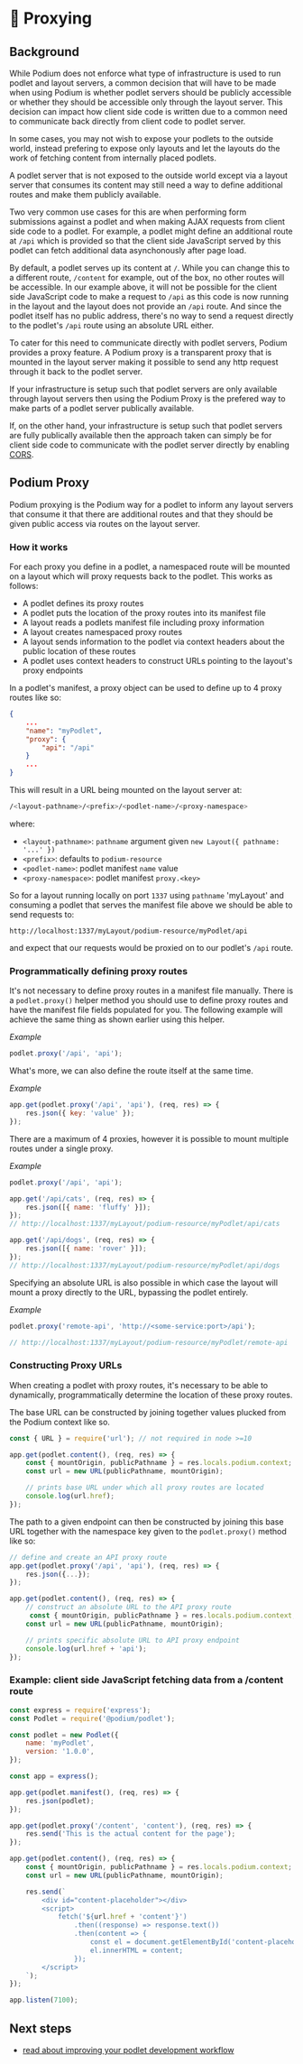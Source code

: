 # 🐠 Proxying

## Background

While Podium does not enforce what type of infrastructure is used to run podlet and layout servers, a common decision that will have to be made when using Podium is whether podlet servers should be publicly accessible or whether they should be accessible only through the layout server. This decision can impact how client side code is written due to a common need to communicate back directly from client code to podlet server.

In some cases, you may not wish to expose your podlets to the outside world, instead prefering to expose only layouts and let the layouts do the work of fetching content from internally placed podlets.

A podlet server that is not exposed to the outside world except via a layout server that consumes its content may still need a way to define additional routes and make them publicly available.

Two very common use cases for this are when performing form submissions against a podlet and when making AJAX requests from client side code to a podlet. For example, a podlet might define an additional route at `/api` which is provided so that the client side JavaScript served by this podlet can fetch additional data asynchonously after page load.

By default, a podlet serves up its content at `/`. While you can change this to a different route, `/content` for example, out of the box, no other routes will be accessible. In our example above, it will not be possible for the client side JavaScript code to make a request to `/api` as this code is now running in the layout and the layout does not provide an `/api` route. And since the podlet itself has no public address, there's no way to send a request directly to the podlet's `/api` route using an absolute URL either.

To cater for this need to communicate directly with podlet servers, Podium provides a proxy feature. A Podium proxy is a transparent proxy that is mounted in the layout server making it possible to send any http request through it back to the podlet server.

If your infrastructure is setup such that podlet servers are only available through layout servers then using the Podium Proxy is the prefered way to make parts of a podlet server publically available.

If, on the other hand, your infrastructure is setup such that podlet servers are fully publically available then the approach taken can simply be for client side code to communicate with the podlet server directly by enabling [CORS](https://developer.mozilla.org/en-US/docs/Web/HTTP/CORS).

## Podium Proxy

Podium proxying is the Podium way for a podlet to inform any layout servers that consume it that there are additional routes and that they should be given public access via routes on the layout server.

### How it works

For each proxy you define in a podlet, a namespaced route will be mounted on a layout which will proxy requests back to the podlet. This works as follows:

-   A podlet defines its proxy routes
-   A podlet puts the location of the proxy routes into its manifest file
-   A layout reads a podlets manifest file including proxy information
-   A layout creates namespaced proxy routes
-   A layout sends information to the podlet via context headers about the public location of these routes
-   A podlet uses context headers to construct URLs pointing to the layout's proxy endpoints

In a podlet's manifest, a proxy object can be used to define up to 4 proxy routes like so:

```json
{
    ...
    "name": "myPodlet",
    "proxy": {
        "api": "/api"
    }
    ...
}
```

This will result in a URL being mounted on the layout server at:

```bash
/<layout-pathname>/<prefix>/<podlet-name>/<proxy-namespace>
```

where:

-   `<layout-pathname>`: `pathname` argument given `new Layout({ pathname: '...' })`
-   `<prefix>`: defaults to `podium-resource`
-   `<podlet-name>`: podlet manifest `name` value
-   `<proxy-namespace>`: podlet manifest `proxy.<key>`

So for a layout running locally on port `1337` using `pathname` 'myLayout' and consuming a podlet that serves the manifest file above we should be able to send requests to:

`http://localhost:1337/myLayout/podium-resource/myPodlet/api`

and expect that our requests would be proxied on to our podlet's `/api` route.

### Programmatically defining proxy routes

It's not necessary to define proxy routes in a manifest file manually. There is a `podlet.proxy()` helper method you should use to define proxy routes and have the manifest file fields populated for you. The following example will achieve the same thing as shown earlier using this helper.

_Example_

```js
podlet.proxy('/api', 'api');
```

What's more, we can also define the route itself at the same time.

_Example_

```js
app.get(podlet.proxy('/api', 'api'), (req, res) => {
    res.json({ key: 'value' });
});
```

There are a maximum of 4 proxies, however it is possible to mount multiple routes under a single proxy.

_Example_

```js
podlet.proxy('/api', 'api');

app.get('/api/cats', (req, res) => {
    res.json([{ name: 'fluffy' }]);
});
// http://localhost:1337/myLayout/podium-resource/myPodlet/api/cats

app.get('/api/dogs', (req, res) => {
    res.json([{ name: 'rover' }]);
});
// http://localhost:1337/myLayout/podium-resource/myPodlet/api/dogs
```

Specifying an absolute URL is also possible in which case the layout will mount a proxy directly to the URL, bypassing the podlet entirely.

_Example_

```js
podlet.proxy('remote-api', 'http://<some-service:port>/api');

// http://localhost:1337/myLayout/podium-resource/myPodlet/remote-api
```

### Constructing Proxy URLs

When creating a podlet with proxy routes, it's necessary to be able to dynamically, programmatically determine the location of these proxy routes.

The base URL can be constructed by joining together values plucked from the Podium context like so.

```js
const { URL } = require('url'); // not required in node >=10

app.get(podlet.content(), (req, res) => {
    const { mountOrigin, publicPathname } = res.locals.podium.context;
    const url = new URL(publicPathname, mountOrigin);

    // prints base URL under which all proxy routes are located
    console.log(url.href);
});
```

The path to a given endpoint can then be constructed by joining this base URL together with the namespace key given to the `podlet.proxy()` method like so:

```js
// define and create an API proxy route
app.get(podlet.proxy('/api', 'api'), (req, res) => {
    res.json({...});
});

app.get(podlet.content(), (req, res) => {
    // construct an absolute URL to the API proxy route
     const { mountOrigin, publicPathname } = res.locals.podium.context;
    const url = new URL(publicPathname, mountOrigin);

    // prints specific absolute URL to API proxy endpoint
    console.log(url.href + 'api');
});
```

### Example: client side JavaScript fetching data from a /content route

```js
const express = require('express');
const Podlet = require('@podium/podlet');

const podlet = new Podlet({
    name: 'myPodlet',
    version: '1.0.0',
});

const app = express();

app.get(podlet.manifest(), (req, res) => {
    res.json(podlet);
});

app.get(podlet.proxy('/content', 'content'), (req, res) => {
    res.send('This is the actual content for the page');
});

app.get(podlet.content(), (req, res) => {
    const { mountOrigin, publicPathname } = res.locals.podium.context;
    const url = new URL(publicPathname, mountOrigin);

    res.send(`
        <div id="content-placeholder"></div>
        <script>
            fetch('${url.href + 'content'}')
                .then((response) => response.text())
                .then(content => {
                    const el = document.getElementById('content-placeholder');
                    el.innerHTML = content;
                });
        </script>
    `);
});

app.listen(7100);
```

## Next steps

-   [read about improving your podlet development workflow](/Podium/docs/podlets/local_development.html)

